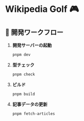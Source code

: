 # Wikipedia Golf 🎮


## 🔄 開発ワークフロー

1. **開発サーバーの起動**
   ```bash
   pnpm dev
   ```

2. **型チェック**
   ```bash
   pnpm check
   ```

3. **ビルド**
   ```bash
   pnpm build
   ```

4. **記事データの更新**
   ```bash
   pnpm fetch-articles
   ```
